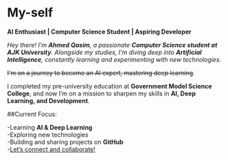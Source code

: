 # My-self<br/>
**AI Enthusiast | Computer Science Student | Aspiring Developer**<br/>

*Hey there! I’m **Ahmed Qasim**, a passionate **Computer Science student at AJK University**. Alongside my studies, I’m diving deep into **Artificial Intelligence**, constantly learning and experimenting with new technologies*.<br/>

~~I'm on a journey to become an AI expert, mastering deep learning~~.<br/>

I completed my pre-university education at **Government Model Science College**, and now I’m on a mission to sharpen my skills in **AI, Deep Learning, and Development**.<br/>

 ##Current Focus:<br/>

-Learning **AI & Deep Learning**<br/>
-Exploring new technologies <br/>
-Building and sharing projects on **GitHub**<br/>
-<ins>Let’s connect and collaborate!</ins> 
